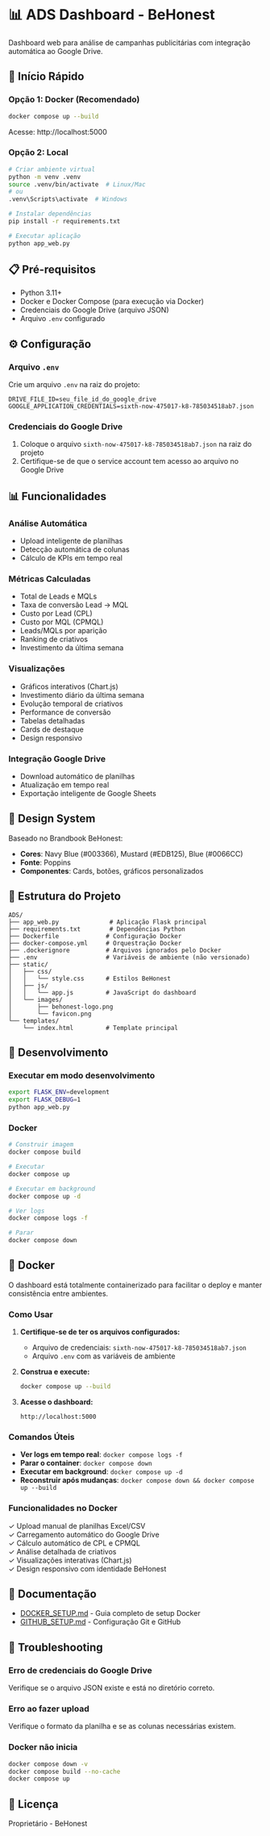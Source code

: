 # 📊 ADS Dashboard - BeHonest

Dashboard web para análise de campanhas publicitárias com integração automática ao Google Drive.

## 🚀 Início Rápido

### Opção 1: Docker (Recomendado)

```bash
docker compose up --build
```

Acesse: http://localhost:5000

### Opção 2: Local

```bash
# Criar ambiente virtual
python -m venv .venv
source .venv/bin/activate  # Linux/Mac
# ou
.venv\Scripts\activate  # Windows

# Instalar dependências
pip install -r requirements.txt

# Executar aplicação
python app_web.py
```

## 📋 Pré-requisitos

- Python 3.11+
- Docker e Docker Compose (para execução via Docker)
- Credenciais do Google Drive (arquivo JSON)
- Arquivo `.env` configurado

## ⚙️ Configuração

### Arquivo `.env`

Crie um arquivo `.env` na raiz do projeto:

```env
DRIVE_FILE_ID=seu_file_id_do_google_drive
GOOGLE_APPLICATION_CREDENTIALS=sixth-now-475017-k8-785034518ab7.json
```

### Credenciais do Google Drive

1. Coloque o arquivo `sixth-now-475017-k8-785034518ab7.json` na raiz do projeto
2. Certifique-se de que o service account tem acesso ao arquivo no Google Drive

## 📊 Funcionalidades

### Análise Automática
- Upload inteligente de planilhas
- Detecção automática de colunas
- Cálculo de KPIs em tempo real

### Métricas Calculadas
- Total de Leads e MQLs
- Taxa de conversão Lead → MQL
- Custo por Lead (CPL)
- Custo por MQL (CPMQL)
- Leads/MQLs por aparição
- Ranking de criativos
- Investimento da última semana

### Visualizações
- Gráficos interativos (Chart.js)
- Investimento diário da última semana
- Evolução temporal de criativos
- Performance de conversão
- Tabelas detalhadas
- Cards de destaque
- Design responsivo

### Integração Google Drive
- Download automático de planilhas
- Atualização em tempo real
- Exportação inteligente de Google Sheets

## 🎨 Design System

Baseado no Brandbook BeHonest:
- **Cores**: Navy Blue (#003366), Mustard (#EDB125), Blue (#0066CC)
- **Fonte**: Poppins
- **Componentes**: Cards, botões, gráficos personalizados

## 📁 Estrutura do Projeto

```
ADS/
├── app_web.py              # Aplicação Flask principal
├── requirements.txt        # Dependências Python
├── Dockerfile             # Configuração Docker
├── docker-compose.yml     # Orquestração Docker
├── .dockerignore          # Arquivos ignorados pelo Docker
├── .env                   # Variáveis de ambiente (não versionado)
├── static/
│   ├── css/
│   │   └── style.css      # Estilos BeHonest
│   ├── js/
│   │   └── app.js         # JavaScript do dashboard
│   └── images/
│       ├── behonest-logo.png
│       └── favicon.png
└── templates/
    └── index.html         # Template principal
```

## 🔧 Desenvolvimento

### Executar em modo desenvolvimento
```bash
export FLASK_ENV=development
export FLASK_DEBUG=1
python app_web.py
```

### Docker
```bash
# Construir imagem
docker compose build

# Executar
docker compose up

# Executar em background
docker compose up -d

# Ver logs
docker compose logs -f

# Parar
docker compose down
```

## 🐳 Docker

O dashboard está totalmente containerizado para facilitar o deploy e manter consistência entre ambientes.

### Como Usar

1. **Certifique-se de ter os arquivos configurados:**
   - Arquivo de credenciais: `sixth-now-475017-k8-785034518ab7.json`
   - Arquivo `.env` com as variáveis de ambiente

2. **Construa e execute:**
   ```bash
   docker compose up --build
   ```

3. **Acesse o dashboard:**
   ```
   http://localhost:5000
   ```

### Comandos Úteis

- **Ver logs em tempo real**: `docker compose logs -f`
- **Parar o container**: `docker compose down`
- **Executar em background**: `docker compose up -d`
- **Reconstruir após mudanças**: `docker compose down && docker compose up --build`

### Funcionalidades no Docker

✓ Upload manual de planilhas Excel/CSV  
✓ Carregamento automático do Google Drive  
✓ Cálculo automático de CPL e CPMQL  
✓ Análise detalhada de criativos  
✓ Visualizações interativas (Chart.js)  
✓ Design responsivo com identidade BeHonest

## 📖 Documentação

- [DOCKER_SETUP.md](DOCKER_SETUP.md) - Guia completo de setup Docker
- [GITHUB_SETUP.md](GITHUB_SETUP.md) - Configuração Git e GitHub

## 🐛 Troubleshooting

### Erro de credenciais do Google Drive
Verifique se o arquivo JSON existe e está no diretório correto.

### Erro ao fazer upload
Verifique o formato da planilha e se as colunas necessárias existem.

### Docker não inicia
```bash
docker compose down -v
docker compose build --no-cache
docker compose up
```

## 📝 Licença

Proprietário - BeHonest
